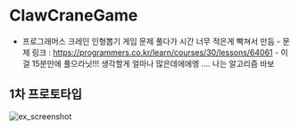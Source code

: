 # ClawCraneGame

- 프로그래머스 크레인 인형뽑기 게임 문제 풀다가 시간 너무 적은게 빡쳐서 만듬
        - 문제 링크 : https://programmers.co.kr/learn/courses/30/lessons/64061
        - 이걸 15분만에 풀으라닛!!! 생각할게 얼마나 많은데에에엥 .... 나는 알고리즘 바보

## 1차 프로토타입
![ex_screenshot](./ClawCraneGame/ScreenShot/screenshot_1.gif)
